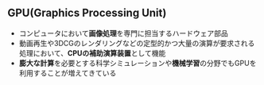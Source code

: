 ## GPU(Graphics Processing Unit)

- コンピュータにおいて**画像処理**を専門に担当するハードウェア部品
- 動画再生や3DCGのレンダリングなどの定型的かつ大量の演算が要求される処理において、**CPUの補助演算装置**として機能
- **膨大な計算**を必要とする科学シミュレーションや**機械学習**の分野でもGPUを利用することが増えてきている